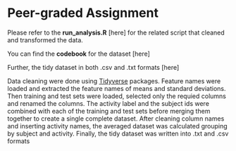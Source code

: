 # Peer-graded Assignment


Please refer to the **run_analysis.R** [here] for the related script that cleaned and transformed the data.

You can find the **codebook** for the dataset [here]

Further, the tidy dataset in both .csv and .txt formats [here]

Data cleaning were done using [Tidyverse](https://www.tidyverse.org/) packages.
Feature names were loaded and extracted the feature names of means and standard deviations. Then training and test sets were loaded, selected only the requied columns and renamed the columns.
The activity label and the subject ids were combined with each of the training and test sets before merging them together to create a single complete dataset.
After cleaning column names and inserting activity names, the averaged dataset was calculated grouping by subject and activity.
Finally, the tidy dataset was written into .txt and .csv formats
